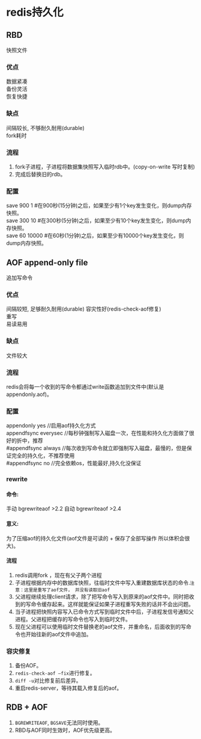 # redis持久化

## RBD  
快照文件

### 优点
数据紧凑  
备份灵活  
恢复快捷  

### 缺点
间隔较长, 不够耐久耐用(durable)  
fork耗时  

### 流程
1. fork子进程，子进程将数据集快照写入临时rdb中。(copy-on-write 写时复制)
2. 完成后替换旧的rdb。

### 配置  
save 900 1 #在900秒(15分钟)之后，如果至少有1个key发生变化，则dump内存快照。  
save 300 10 #在300秒(5分钟)之后，如果至少有10个key发生变化，则dump内存快照。  
save 60 10000 #在60秒(1分钟)之后，如果至少有10000个key发生变化，则dump内存快照。  

## AOF append-only file  
追加写命令  

### 优点
间隔较短, 足够耐久耐用(durable)
容灾性好(redis-check-aof修复)  
重写  
易读易用  

### 缺点
文件较大  

### 流程  
redis会将每一个收到的写命令都通过write函数追加到文件中(默认是 appendonly.aof)。  

### 配置  
appendonly yes              //启用aof持久化方式  
appendfsync everysec     //每秒钟强制写入磁盘一次，在性能和持久化方面做了很好的折中，推荐  
#appendfsync always      //每次收到写命令就立即强制写入磁盘，最慢的，但是保证完全的持久化，不推荐使用  
#appendfsync no    //完全依赖os，性能最好,持久化没保证  

### rewrite  
#### 命令:
手动 bgrewriteaof >2.2
自动 bgrewriteaof >2.4

#### 意义: 
为了压缩aof的持久化文件(aof文件是可读的 + 保存了全部写操作 所以体积会很大)。  

#### 流程
1. redis调用fork ，现在有父子两个进程  
2. 子进程根据内存中的数据库快照，往临时文件中写入重建数据库状态的命令.`注意：这里是重写了aof文件， 并没有读取旧aof`  
3. 父进程继续处理client请求，除了把写命令写入到原来的aof文件中。同时把收到的写命令缓存起来。这样就能保证如果子进程重写失败的话并不会出问题。  
4. 当子进程把快照内容写入已命令方式写到临时文件中后，子进程发信号通知父进程。父进程把缓存的写命令也写入到临时文件。  
5. 现在父进程可以使用临时文件替换老的aof文件，并重命名，后面收到的写命令也开始往新的aof文件中追加。  
  
### 容灾修复
1. 备份AOF。
2. `redis-check-aof –fix`进行修复。
3. `diff -u`对比修复前后差异。
4. 重启redis-server，等待其载入修复后的aof。

## RDB + AOF  
1. `BGREWRITEAOF`, `BGSAVE`无法同时使用。
2. RBD与AOF同时生效时，AOF优先级更高。